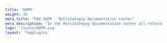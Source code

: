 ```yaml
---
title: 'GDPR'
weight: 40
meta_title: "FAQ GDPR - MultiSafepay Documentation Center"
meta_description: "In the MultiSafepay Documentation Center all relevant information regarding our Plugins and API. As well as Support pages for Payment Method, Tools and General Questions. You can also find the contact details of our Support Team and Integration Team."
logo: '/icons/GDPR.svg'
layout: 'faqplugins'
---
```

